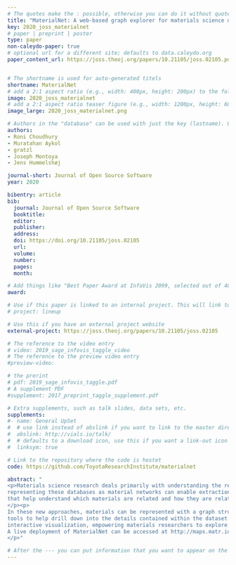 ```yaml
---
# The quotes make the : possible, otherwise you can do it without quotes
title: "MaterialNet: A web-based graph explorer for materials science data"
key: 2020_joss_materialnet
# paper | preprint | poster
type: paper
non-caleydo-paper: true
# optional url for a different site; defaults to data.caleydo.org
paper_content_url: https://joss.theoj.org/papers/10.21105/joss.02105.pdf


# The shortname is used for auto-generated titels
shortname: MaterialNet
# add a 2:1 aspect ratio (e.g., width: 400px, height: 200px) to the folder /assets/images/papers/
image: 2020_joss_materialnet
# add a 2:1 aspect ratio teaser figure (e.g., width: 1200px, height: 600px) to the folder /assets/images/papers/
image_large: 2020_joss_materialnet.png

# Authors in the "database" can be used with just the key (lastname). Others can be written properly.
authors:
- Roni Choudhury
- Muratahan Aykol
- gratzl
- Joseph Montoya
- Jens Hummelshøj

journal-short: Journal of Open Source Software
year: 2020

bibentry: article
bib:
  journal: Journal of Open Source Software
  booktitle:
  editor:
  publisher:
  address:
  doi: https://doi.org/10.21105/joss.02105
  url:
  volume:
  number:
  pages:
  month:

# Add things like "Best Paper Award at InfoVis 2099, selected out of 4000 submissions"
award:

# Use if this paper is linked to an internal project. This will link to the project site
# project: lineup

# Use this if you have an external project website
external-project: https://joss.theoj.org/papers/10.21105/joss.02105

# The reference to the video entry
# video: 2019_sage_infovis_taggle_video
# The reference to the preview video entry
#preview-video:

# the prerint
# pdf: 2019_sage_infovis_taggle.pdf
# A supplement PDF
#supplement: 2017_preprint_taggle_supplement.pdf

# Extra supplements, such as talk slides, data sets, etc.
supplements:
#- name: General UpSet
#  # use link instead of abslink if you want to link to the master directory
#  abslink: http://vials.io/talk/
#  # defaults to a download icon, use this if you want a link-out icon
#  linksym: true

# Link to the repository where the code is hostet
code: https://github.com/ToyotaResearchInstitute/materialnet

abstract: "
<p>Materials science research deals primarily with understanding the relationship between the structure and properties of materials. With recent advances in computational power and automation of simulation techniques, material structure and property databases have emerged (Curtarolo et al., 2012; Jain et al., 2013; Kirklin et al., 2015), allowing a more data-driven approach to carrying out materials research. Recent studies have demonstrated that
representing these databases as material networks can enable extraction of new materials knowledge (Hegde, Aykol, Kirklin, & Wolverton, 2018; Isayev et al., 2015) or help tackle challenges like  predictive synthesis (Aykol, Hegde, et al., 2019) that require relational information between materials. Materials databases have become very popular because they enable their users to do rapid prototyping by searching near globally for figures of merit for their target application. However, both scientists and engineers have little in the way of visualization of aggregates from these databases, that is, intuitive layouts
that help understand which materials are related and how they are related. The need for a tool that does this is particularly crucial in materials science because properties like phase stability and crystal structure similarity are themselves functions of a material dataset, rather than of individual materials.
</p><p>
In these new approaches, materials can be represented with a graph structure that has nodes standing in for materials, and links between them encoding the appropriate relationships of interest, such as thermodynamic co-existence, chemical similarity or co-occurrence in text, to name a few. MaterialNet is an open-source web application designed to explore the topology of such material networks, while also displaying information about each material, highlighting its immediate neighborhood within the graph, and offering several auxiliary
tools to help drill down into the details contained within the dataset. Such graph-encoded datasets for a collection of materials can become large and complex: for example, the materials stability network exemplified in this paper contains on the order of 20,000 materials, with on the order of 200,000 links between them (Aykol, Hegde, et al., 2019). Large graphs of this sort demand
interactive visualization, empowering materials researchers to explore the data, a key user requirement highlighted by field experts (Aykol, Hummelshøj, et al., 2019). To the best of our knowledge, there exists no other interactive visualization tool for materials networks. MaterialNet provides interactive “maps” of the materials space exposed in large material databases, helping researchers navigate this space with a particular research task in mind, as showcased in Figure 1.
A live deployment of MaterialNet can be accessed at http://maps.matr.io/.
</p>"

# After the --- you can put information that you want to appear on the website using markdown formatting or HTML. A good example are acknowledgements, extra references, an erratum, etc.
---
```

